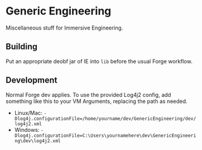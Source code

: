# Generic Engineering
Miscellaneous stuff for Immersive Engineering.

## Building
Put an appropriate deobf jar of IE into `lib` before the usual Forge workflow.

## Development
Normal Forge dev applies. To use the provided Log4j2 config, add something like this to your VM Arguments, replacing the
path as needed.

* Linux/Mac: `-Dlog4j.configurationFile=/home/yourname/dev/GenericEngineering/dev/log4j2.xml`
* Windows: `-Dlog4j.configurationFile=C:\Users\yournamehere\dev\GenericEngineering\dev\log4j2.xml`